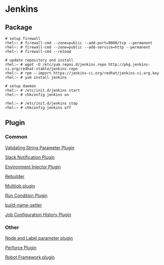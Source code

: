 # Jenkins


## Package

	# setup firewall
	rhel~: # firewall-cmd --zone=public --add-port=8080/tcp --permanent
	rhel~: # firewall-cmd --zone=public --add-service=http --permanent
	rhel~: # firewall-cmd --reload

	# update repository and install
	rhel:~ # wget -O /etc/yum.repos.d/jenkins.repo http://pkg.jenkins-ci.org/redhat-stable/jenkins.repo
	rhel:~ # rpm --import https://jenkins-ci.org/redhat/jenkins-ci.org.key
	rhel:~ # yum install jenkins

	# setup daemon
	rhel:~ # /etc/init.d/jenkins start
	rhel:~ # chkconfig jenkins on

	rhel:~ # /etc/init.d/jenkins stop
	rhel:~ # chkconfig jenkins off


## Plugin


### Common

[Validating String Parameter Plugin](https://wiki.jenkins-ci.org/display/JENKINS/Validating+String+Parameter+Plugin)

[Slack Notification Plugin](https://wiki.jenkins-ci.org/display/JENKINS/Slack+Plugin)

[Environment Injector Plugin](https://wiki.jenkins-ci.org/display/JENKINS/EnvInject+Plugin)

[Rebuilder](https://wiki.jenkins-ci.org/display/JENKINS/Rebuild+Plugin)

[Multijob plugin](https://wiki.jenkins-ci.org/display/JENKINS/Multijob+Plugin)

[Run Condition Plugin](https://wiki.jenkins-ci.org/display/JENKINS/Run+Condition+Plugin)

[build-name-setter](https://wiki.jenkins-ci.org/display/JENKINS/Build+Name+Setter+Plugin)

[Job Configuration History Plugin](https://wiki.jenkins-ci.org/display/JENKINS/JobConfigHistory+Plugin)


### Other

[Node and Label parameter plugin](https://wiki.jenkins-ci.org/display/JENKINS/NodeLabel+Parameter+Plugin)

[Perforce Plugin](https://wiki.jenkins-ci.org/display/JENKINS/Perforce+Plugin)

[Robot Framework plugin](https://wiki.jenkins-ci.org/display/JENKINS/Robot+Framework+Plugin)